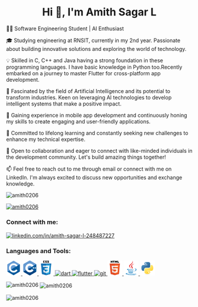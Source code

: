 <h1 align="center">Hi 👋, I'm Amith Sagar L</h1>  



👨‍💻 Software Engineering Student | AI Enthusiast 

🎓 Studying engineering at RNSIT, currently in my 2nd year. Passionate about building innovative solutions and exploring the world of technology.

💡 Skilled in C, C++ and Java having a strong foundation in these programming languages. I have basic knowledge in Python too.Recently embarked on a journey to master Flutter for cross-platform app development. 

🤖 Fascinated by the field of Artificial Intelligence and its potential to transform industries. Keen on leveraging AI technologies to develop intelligent systems that make a positive impact.

📱 Gaining experience in mobile app development and continuously honing my skills to create engaging and user-friendly applications.

🌱 Committed to lifelong learning and constantly seeking new challenges to enhance my technical expertise.

🤝 Open to collaboration and eager to connect with like-minded individuals in the development community. Let's build amazing things together!

📫 Feel free to reach out to me through email or connect with me on LinkedIn. I'm always excited to discuss new opportunities and exchange knowledge.

<p align="left"> <img src="https://komarev.com/ghpvc/?username=amith0206&label=Profile%20views&color=0e75b6&style=flat" alt="amith0206" /> </p>

<p align="left"> <a href="https://github.com/ryo-ma/github-profile-trophy"><img src="https://github-profile-trophy.vercel.app/?username=amith0206" alt="amith0206" /></a> </p>

<h3 align="left">Connect with me:</h3>
<p align="left">
<a href="https://linkedin.com/in/amith-sagar-l-248487227" target="blank"><img align="center" src="https://raw.githubusercontent.com/rahuldkjain/github-profile-readme-generator/master/src/images/icons/Social/linked-in-alt.svg" alt="linkedin.com/in/amith-sagar-l-248487227" height="30" width="40" /></a>
</p>

<h3 align="left">Languages and Tools:</h3>
<p align="left"> <a href="https://www.cprogramming.com/" target="_blank" rel="noreferrer"> <img src="https://raw.githubusercontent.com/devicons/devicon/master/icons/c/c-original.svg" alt="c" width="40" height="40"/> </a> <a href="https://www.w3schools.com/cpp/" target="_blank" rel="noreferrer"> <img src="https://raw.githubusercontent.com/devicons/devicon/master/icons/cplusplus/cplusplus-original.svg" alt="cplusplus" width="40" height="40"/> </a> <a href="https://www.w3schools.com/css/" target="_blank" rel="noreferrer"> <img src="https://raw.githubusercontent.com/devicons/devicon/master/icons/css3/css3-original-wordmark.svg" alt="css3" width="40" height="40"/> </a> <a href="https://dart.dev" target="_blank" rel="noreferrer"> <img src="https://www.vectorlogo.zone/logos/dartlang/dartlang-icon.svg" alt="dart" width="40" height="40"/> </a> <a href="https://flutter.dev" target="_blank" rel="noreferrer"> <img src="https://www.vectorlogo.zone/logos/flutterio/flutterio-icon.svg" alt="flutter" width="40" height="40"/> </a> <a href="https://git-scm.com/" target="_blank" rel="noreferrer"> <img src="https://www.vectorlogo.zone/logos/git-scm/git-scm-icon.svg" alt="git" width="40" height="40"/> </a> <a href="https://www.w3.org/html/" target="_blank" rel="noreferrer"> <img src="https://raw.githubusercontent.com/devicons/devicon/master/icons/html5/html5-original-wordmark.svg" alt="html5" width="40" height="40"/> </a> <a href="https://www.java.com" target="_blank" rel="noreferrer"> <img src="https://raw.githubusercontent.com/devicons/devicon/master/icons/java/java-original.svg" alt="java" width="40" height="40"/> </a> <a href="https://www.python.org" target="_blank" rel="noreferrer"> <img src="https://raw.githubusercontent.com/devicons/devicon/master/icons/python/python-original.svg" alt="python" width="40" height="40"/> </a> </p>

<p><img align="left" src="https://github-readme-stats.vercel.app/api/top-langs?username=amith0206&show_icons=true&locale=en&layout=compact" alt="amith0206" /></p>

<p>&nbsp;<img align="center" src="https://github-readme-stats.vercel.app/api?username=amith0206&show_icons=true&locale=en" alt="amith0206" /></p>

<p><img align="center" src="https://github-readme-streak-stats.herokuapp.com/?user=amith0206&" alt="amith0206" /></p>
